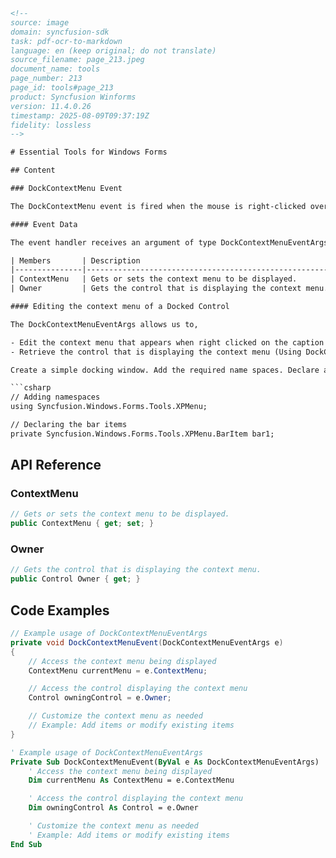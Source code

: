 ```html
<!-- 
source: image
domain: syncfusion-sdk
task: pdf-ocr-to-markdown
language: en (keep original; do not translate)
source_filename: page_213.jpeg
document_name: tools
page_number: 213
page_id: tools#page_213
product: Syncfusion Winforms
version: 11.4.0.26
timestamp: 2025-08-09T09:37:19Z
fidelity: lossless
-->

# Essential Tools for Windows Forms

## Content

### DockContextMenu Event

The DockContextMenu event is fired when the mouse is right-clicked over a docking window's caption.

#### Event Data

The event handler receives an argument of type DockContextMenuEventArgs containing data related to this event. The following DockContextMenuEventArgs properties provide information specific to this event.

| Members       | Description                                                                 |
|---------------|-----------------------------------------------------------------------------|
| ContextMenu   | Gets or sets the context menu to be displayed.                             |
| Owner         | Gets the control that is displaying the context menu.                     |

#### Editing the context menu of a Docked Control

The DockContextMenuEventArgs allows us to,

- Edit the context menu that appears when right clicked on the caption bar (Using DockContextMenuEventArgs.ContextMenu).
- Retrieve the control that is displaying the context menu (Using DockContextMenuEventArgs.Owner).

Create a simple docking window. Add the required name spaces. Declare and initialize the bar items to be placed in the context menu as shown in the code below.

```csharp
// Adding namespaces
using Syncfusion.Windows.Forms.Tools.XPMenu;

// Declaring the bar items
private Syncfusion.Windows.Forms.Tools.XPMenu.BarItem bar1;
```

## API Reference

### ContextMenu
```csharp
// Gets or sets the context menu to be displayed.
public ContextMenu { get; set; }
```

### Owner
```csharp
// Gets the control that is displaying the context menu.
public Control Owner { get; }
```

## Code Examples

```csharp
// Example usage of DockContextMenuEventArgs
private void DockContextMenuEvent(DockContextMenuEventArgs e)
{
    // Access the context menu being displayed
    ContextMenu currentMenu = e.ContextMenu;

    // Access the control displaying the context menu
    Control owningControl = e.Owner;

    // Customize the context menu as needed
    // Example: Add items or modify existing items
}
```

```vb
' Example usage of DockContextMenuEventArgs
Private Sub DockContextMenuEvent(ByVal e As DockContextMenuEventArgs)
    ' Access the context menu being displayed
    Dim currentMenu As ContextMenu = e.ContextMenu

    ' Access the control displaying the context menu
    Dim owningControl As Control = e.Owner

    ' Customize the context menu as needed
    ' Example: Add items or modify existing items
End Sub
```

<!-- tags: [Syncfusion, Windows Forms, Dock, ContextMenu, Event] keywords: [DockContextMenuEvent, DockContextMenuEventArgs, context menu, control, caption bar, right click, synchronization, Syncfusion Windows Forms, Event Handler, Event Data] -->
```